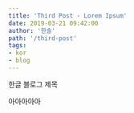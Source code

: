 ```yaml
---
title: 'Third Post - Lorem Ipsum'
date: 2019-03-21 09:42:00
author: '한솔'
path: '/third-post'
tags:
- kor
- blog
---
```


한글 블로그 제목

아아아아아